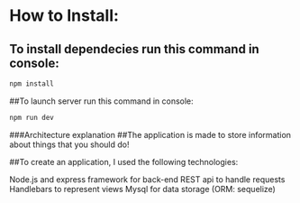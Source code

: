 # How to Install:
## To install dependecies run this command in console:

```javascript
npm install
```

##To launch server run this command in console:

```javascript
npm run dev
```

###Architecture explanation
##The application is made to store information about things that you should do!

##To create an application, I used the following technologies:

Node.js and express framework for back-end
REST api to handle requests
Handlebars to represent views
Mysql for data storage (ORM: sequelize)
